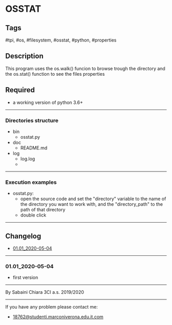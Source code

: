 # OSSTAT

## Tags

 #tpi, #os, #filesystem, #osstat, #python, #properties

## Description

This program uses the os.walk() funcion to browse trough the directory and the os.stat() function to see the files properties

## Required

- a working version of python 3.6+
  
---

### Directories structure

- bin
  - osstat.py
- doc
  - README.md
- log
  - log.log
  - 
---

### Execution examples

- osstat.py:
  - open the source code and set the "directory" variable to the name of the directory you want to work with, and the "directory_path" to the path of that directory
  - double click

---

## Changelog

- [01.01_2020-05-04](#0101_2020-05-04)

---

### 01.01_2020-05-04

- first version

---
By Sabaini Chiara 3CI a.s. 2019/2020

---
If you have any problem please contact me:

- 18762@studenti.marconiverona.edu.it.com
